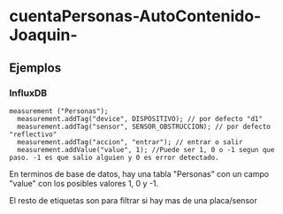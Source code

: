 # cuentaPersonas-AutoContenido-Joaquin-

## Ejemplos
### InfluxDB
```InfluxData 
measurement ("Personas");
  measurement.addTag("device", DISPOSITIVO); // por defecto "d1"
  measurement.addTag("sensor", SENSOR_OBSTRUCCION); // por defecto "reflectivo"
  measurement.addTag("accion", "entrar"); // entrar o salir
  measurement.addValue("value", 1); //Puede ser 1, 0 o -1 segun que paso. -1 es que salio alguien y 0 es error detectado.
```

En terminos de base de datos, hay una tabla "Personas" con un campo "value" con los posibles valores 1, 0 y -1. 

El resto de etiquetas son para filtrar si hay mas de una placa/sensor
